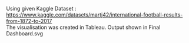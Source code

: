 Using given Kaggle Dataset : https://www.kaggle.com/datasets/martj42/international-football-results-from-1872-to-2017
</br>
The visualisation was created in Tableau. Output shown in Final Dashboard.svg
